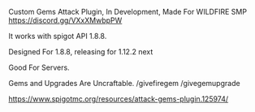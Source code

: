 Custom Gems Attack Plugin, In Development, Made For WILDFIRE SMP
https://discord.gg/VXxXMwbpPW

It works with spigot API 1.8.8.

Designed For 1.8.8, releasing for 1.12.2 next

Good For Servers.

Gems and Upgrades Are Uncraftable.
/givefiregem <player>
/givegemupgrade <player>

https://www.spigotmc.org/resources/attack-gems-plugin.125974/

